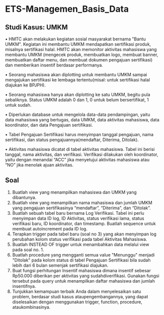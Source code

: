 # ETS-Managemen_Basis_Data

## Studi Kasus: UMKM
• HMTC akan melakukan kegiatan sosial masyarakat bernama "Bantu UMKM". Kegiatan ini membantu UMKM mendapatkan sertifikasi produk, misalnya sertifikasi halal. HMTC akan memonitor aktivitas mahasiswa yang membantu UMKM (mengecek produk, membuatkan logo, membuat banner, membuatkan daftar menu, dan membuat dokumen pengajuan sertifikasi) dan memberikan insentif berdasar performanya.

• Seorang mahasiswa akan diplotting untuk membantu UMKM sampai mengajukan sertifikasi ke lembaga tertentu(misal: untuk sertifikasi halal diajukan ke BPJPH).

• Seorang mahasiswa hanya akan diplotting ke satu UMKM, begitu pula sebaliknya. Status UMKM adalah 0 dan 1, 0 untuk belum bersertifikat, 1 untuk sudah. 

• Diperlukan database untuk mengelola data-data pendampingan, yaitu data mahasiswa yang bertugas, data UMKM, data aktivitas mahasiswa, data koordinator, dan data Pengajuan sertifikasi. 

• Tabel Pengajuan Sertifikasi harus menyimpan tanggal pengajuan, nama sertifikasi, dan status pengajuannya(mendaftar, Diterima, Ditolak). 

• Aktivitas mahasiswa dicatat di tabel aktivitas mahasiswa. Tabel ini berisi tanggal, nama aktivitas, dan verifikasi. Verifikasi dilakukan oleh koordinator, yaitu dengan menandai “ACC” jika menyetujui aktivitas mahasiswa atau “NO” jika menolak ajuan aktivitas.

## Soal
1. Buatlah view yang menampilkan mahasiswa dan UMKM yang dibantunya.
2. Buatlah view yang menampilkan nama mahasiswa dan jumlah UMKM yang pengajuan sertifikasinya “mendaftar”, “Diterima”, dan “Ditolak”.
3. Buatlah sebuah tabel baru bernama Log Verifikasi. Tabel ini perlu menyimpan data ID log, ID Aktivitas, status verifikasi lama, status verifikasi baru, ID koordinator, dan timestamp. Buatlah sequence untuk membuat autoincrement pada ID log.
4. Terapkan trigger pada tabel baru (soal no 3) yang akan menyimpan log perubahan kolom status verifikasi pada tabel Aktivitas Mahasiswa.
5. Buatlah INSTEAD OF trigger untuk menambahkan data melalui view pada soal no. 1.
6. Buatlah procedure yang mengganti semua value "Menunggu" menjadi "Ditolak" pada kolom status di tabel
Pengajuan Sertifikasi bila sudah lebih dari 6 bulan semenjak sertifikasi diajukan.
7. Buat fungsi perhitungan Insentif mahasiswa dimana insentif sebesar Rp50.000 diberikan per aktivitas yang sudahdiverifikasi. Gunakan fungsi tersebut pada query untuk menampilkan daftar mahasiswa dan jumlah insentifnya.
8. Tunjukkan kemampuan terbaik Anda dalam menyelesaikan satu problem, berdasar studi kasus ataupengembangannya, yang dapat diselesaikan dengan menggunakan trigger, function, procedure, ataukombinasinya.
